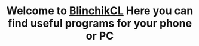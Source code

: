 <h1 align="center">Welcome to <a href="https://daniilshat.ru/" target="_blank">BlinchikCL</a>    
Here you can find useful programs for your phone or PC

